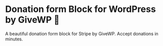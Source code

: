 # Donation form Block for WordPress by GiveWP 💚

A beautiful donation form block for Stripe by GiveWP. Accept donations in minutes.

